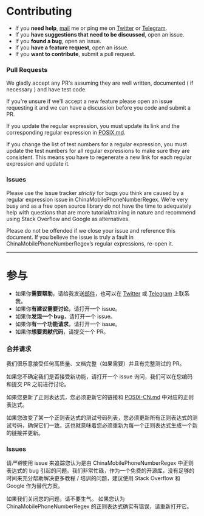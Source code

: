 # Contributing

- If you **need help**, [mail] me or ping me on [Twitter] or [Telegram].
- If you **have suggestions that need to be discussed**, open an issue.
- If you **found a bug**, open an issue.
- If you **have a feature request**, open an issue.
- If you **want to contribute**, submit a pull request.

### Pull Requests

We gladly accept any PR's assuming they are well written, documented ( if necessary ) and have test code. 

If you're unsure if we'll accept a new feature please open an issue requesting it and we can have a discussion before you code and submit a PR.

If you update the regular expression, you must update its link and the corresponding regular expression in [POSIX.md](/POSIX.md).

If you change the list of test numbers for a regular expression, you must update the test numbers for all regular expressions to make sure they are consistent. This means you have to regenerate a new link for each regular expression and update it.

### Issues

Please use the issue tracker *strictly* for bugs you think are caused by a regular expression issue in ChinaMobilePhoneNumberRegex. We’re very busy and as a free open source library do not have the time to adequately help with questions that are more tutorial/training in nature and recommend using Stack Overflow and Google as alternatives.

Please do not be offended if we close your issue and reference this document. If you believe the issue is truly a fault in ChinaMobilePhoneNumberRegex’s regular expressions, re-open it.


---

# 参与

- 如果你**需要帮助**，请给我发送[邮件][mail]，也可以在 [Twitter] 或 [Telegram] 上联系我。
- 如果你**有建议需要讨论**，请打开一个 issue。
- 如果你**发现一个 bug**，请打开一个 issue。
- 如果你**有一个功能请求**，请打开一个 issue。
- 如果你**想要贡献代码**，请提交一个 PR。

### 合并请求

我们很乐意接受任何高质量、文档完整（如果需要）并且有完整测试的 PR。

如果您不确定我们是否接受新功能，请打开一个 issue 询问，我们可以在您编码和提交 PR 之前进行讨论。

如果您更新了正则表达式，您必须更新它的链接和 [POSIX-CN.md](/POSIX-CN.md) 中对应的正则表达式。

如果您改变了某一个正则表达式的测试号码列表，您必须更新所有正则表达式的测试号码，确保它们一致。这也就意味着您必须重新为每一个正则表达式生成一个新的链接并更新。

### Issues

请*严格*使用 issue 来追踪您认为是由 ChinaMobilePhoneNumberRegex 中正则表达式的 bug 引起的问题。我们非常忙碌，作为一个免费的开源库，没有足够的时间来充分帮助解决更多教程 / 培训的问题，建议使用 Stack Overflow 和 Google 作为替代方案。

如果我们关闭您的问题，请不要生气。 如果您认为 ChinaMobilePhoneNumberRegex 的正则表达式确实有错误，请重新打开它。


[mail]: mailto:vincentxueios@gmail.com
[Twitter]: https://twitter.com/SuetFungSit
[Telegram]: https://telegram.me/VincentXue

